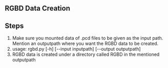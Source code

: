 
**RGBD Data Creation**
---

## Steps

1.  Make sure you mounted data of .pcd files to be given as the input path. Mention an outputpath where you want the RGBD data to be created.
2. usage: rgbd.py [-h] [--input inputpath] [--output outputpath]
3. RGBD data is created under a directory called RGBD in the mentioned outputpath

